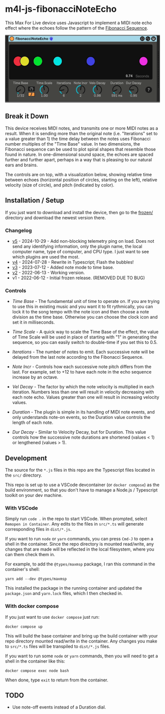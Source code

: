 # m4l-js-fibonacciNoteEcho

This Max For Live device uses Javascript to implement a MIDI note echo effect where the echoes follow the pattern of the [Fibonacci Sequence](https://en.wikipedia.org/wiki/Fibonacci_number).

![Screenshot Example](images/screenshot.gif)

## Break it Down

This device receives MIDI notes, and transmits one or more MIDI notes as a result. When it is sending more than the original note (i.e. "Iterations" set to a value greater than 1) the time delay between the notes uses Fibonacci number multiples of the "Time Base" value. In two dimensions, the Fibonacci sequence can be used to plot spiral shapes that resemble those found in nature. In one-dimensional sound space, the echoes are spaced further and further apart, perhaps in a way that is pleasing to our natural ears and brains.

The controls are on top, with a visualization below, showing relative time between echoes (horizontal position of circles, starting on the left), relative velocity (size of circle), and pitch (indicated by color).

## Installation / Setup

If you just want to download and install the device, then go to the [frozen/](https://github.com/zsteinkamp/m4l-js-fibonacciNoteEcho/tree/main/frozen) directory and download the newest version there.

### Changelog

- [v5](https://github.com/zsteinkamp/m4l-js-fibonacciNoteEcho/releases/download/v5/fibonacciNoteEcho-v5.amxd) - 2024-10-29 - Add non-blocking telemetry ping on load. Does not send any identifying information, only the plugin name, the local computer name, type of computer, and CPU type. I just want to see which plugins are used the most.
- [v4](https://github.com/zsteinkamp/m4l-js-fibonacciNoteEcho/releases/download/v4/fibonacciNoteEcho-v4.amxd) - 2024-07-28 - Rewrite in Typescript; Flash the bubbles!
- [v3](https://github.com/zsteinkamp/m4l-js-fibonacciNoteEcho/raw/main/frozen/FibonacciNoteEcho-v3.amxd) - 2023-07-12 - Added note mode to time base.
- [v2](https://github.com/zsteinkamp/m4l-js-fibonacciNoteEcho/raw/main/frozen/FibonacciNoteEcho-v2.amxd) - 2022-06-13 - Working version.
- v1 - 2022-06-12 - Initial frozen release. (REMOVED DUE TO BUG)

### Controls

- _Time Base_ - The fundamental unit of time to operate on. If you are trying to use this in existing music and you want it to fit rythmically, you can lock it to the song tempo with the note icon and then choose a note division as the time base. Otherwise you can choose the clock icon and set it in milliseconds.

- _Time Scale_ - A quick way to scale the Time Base of the effect, the value of Time Scale will be used in place of starting with "1" in generating the sequence, so you can easily switch to double-time if you set this to 0.5.

- _Iterations_ - The number of notes to emit. Each successive note will be delayed from the last note according to the Fibonacci Sequence.

- _Note Incr_ - Controls how each successive note pitch differs from the last. For example, set to +12 to have each note in the echo sequence increase by an octave.

- _Vel Decay_ - The factor by which the note velocity is multiplied in each iteration. Numbers less than one will result in velocity decreasing with each note echo. Values greater than one will result in increasing velocity values.

- _Duration_ - The plugin is simple in its handling of MIDI note events, and only understands note-on events, so the Duration value controls the length of each note.

- _Dur Decay_ - Similar to Velocity Decay, but for Duration. This value controls how the successive note durations are shortened (values < 1) or lengthened (values > 1).

## Development

The source for the `*.js` files in this repo are the Typescript files located in the `src/` directory.

This repo is set up to use a VSCode devcontainer (or `docker compose`) as the build environment, so that you don't have to manage a Node.js / Typescript toolkit on your dev machine.

### With VSCode

Simply run `code .` in the repo to start VSCode. When prompted, select `Remopen in Container`. Any edits to the files in `src/*.ts` will generate corresponding files in `dist/*.js`.

If you want to run `node` or `yarn` commands, you can press `Cmd-J` to open a shell in the container. Since the repo directory is mounted read/write, any changes that are made will be reflected in the local filesystem, where you can them check them in.

For example, to add the `@types/maxmsp` package, I ran this command in the container's shell:

```
yarn add --dev @types/maxmsp
```

This installed the package in the running container and updated the `package.json` and `yarn.lock` files, which I then checked in.

### With docker compose

If you just want to use `docker compose` just run:

```
docker compose up
```

This will build the base container and bring up the build container with your repo directory mounted read/write in the container. Any changes you make to `src/*.ts` files will be transpiled to `dist/*.js` files.

If you want to run some `node` or `yarn` commands, then you will need to get a shell in the container like this:

```
docker compose exec node bash
```

When done, type `exit` to return from the container.

## TODO

- Use note-off events instead of a Duration dial.
